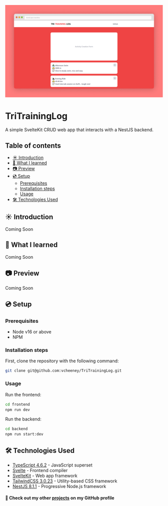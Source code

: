![Homepage](docs/screenshots/project.png)

# TriTrainingLog

A simple SvelteKit CRUD web app that interacts with a NestJS backend.

## Table of contents <!-- omit in toc -->

- [☀ Introduction](#-introduction)
- [💭 What I learned](#-what-i-learned)
- [📷 Preview](#-preview)
- [💿 Setup](#-setup)
  - [Prerequisites](#prerequisites)
  - [Installation steps](#installation-steps)
  - [Usage](#usage)
- [🛠 Technologies Used](#-technologies-used)

## ☀ Introduction

Coming Soon

## 💭 What I learned

Coming Soon

## 📷 Preview

Coming Soon

## 💿 Setup

### Prerequisites

- Node v16 or above
- NPM

### Installation steps

First, clone the repository with the following command:

```sh
git clone git@github.com:vcheeney/TriTrainingLog.git
```

### Usage

Run the frontend:

```sh
cd frontend
npm run dev
```

Run the backend:

```sh
cd backend
npm run start:dev
```

## 🛠 Technologies Used

- [TypeScript 4.6.2](https://www.typescriptlang.org/docs/) - JavaScript superset
- [Svelte](https://kit.svelte.dev/) - Frontend compiler
- [SvelteKit](https://kit.svelte.dev/) - Web app framework
- [TailwindCSS 3.0.23](https://tailwindcss.com/docs/installation) - Utility-based CSS framework
- [NestJS 8.1.1](https://nestjs.com/) - Progressive Node.js framework

#### 🔗 Check out my other [**projects**](https://github.com/vcheeney) on my GitHub profile <!-- omit in toc -->
